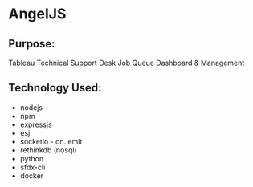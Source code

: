 # AngelJS

## Purpose:
Tableau Technical Support Desk Job Queue Dashboard & Management

## Technology Used:
* nodejs
* npm
* expressjs
* esj
* socketio - on. emit
* rethinkdb (nosql)
* python
* sfdx-cli
* docker
